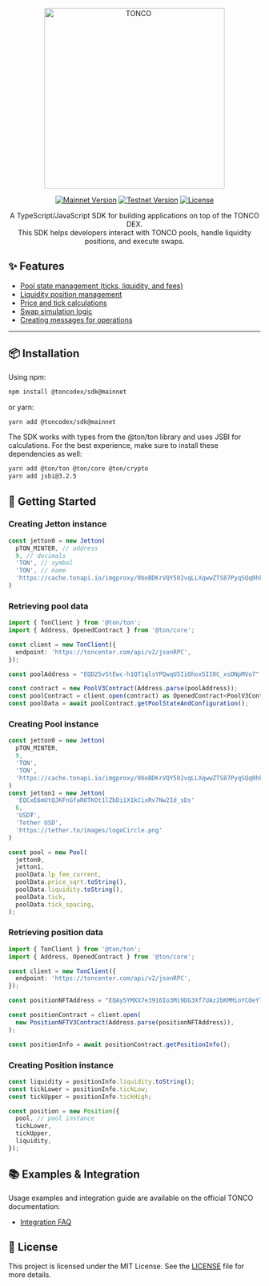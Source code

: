 <p align="center">
  <a href="https://tonco.io/"><img alt="TONCO" src="https://app.tonco.io/tonco-logo.svg" width="360"></a>
</p>

<p align="center">
  <a href="https://www.npmjs.com/package/@toncodex/sdk?activeTab=versions"><img src="https://img.shields.io/npm/v/@toncodex/sdk/mainnet?color=green" alt="Mainnet Version"></a>
  <a href="https://www.npmjs.com/package/@toncodex/sdk?activeTab=versions"><img src="https://img.shields.io/npm/v/@toncodex/sdk/testnet?color=orange" alt="Testnet Version"></a>
  <a href="https://github.com/cryptoalgebra/tonco-sdk/blob/main/LICENSE"><img src="https://img.shields.io/badge/license-MIT-blue" alt="License"></a>
</p>

<p align="center">
  A TypeScript/JavaScript SDK for building applications on top of the TONCO DEX.<br>
  This SDK helps developers interact with TONCO pools, handle liquidity positions, and execute swaps.
</p>

## ✨ Features

- [Pool state management (ticks, liquidity, and fees)](https://github.com/cryptoalgebra/tonco-sdk/blob/main/src/entities/Pool.ts)
- [Liquidity position management](https://github.com/cryptoalgebra/tonco-sdk/blob/main/src/entities/position.ts)
- [Price and tick calculations](https://github.com/cryptoalgebra/tonco-sdk/blob/main/src/utils/priceTickConversions.ts)
- [Swap simulation logic](https://github.com/cryptoalgebra/tonco-sdk/blob/main/src/classes/SwapSimulator.ts)
- [Creating messages for operations](https://github.com/cryptoalgebra/tonco-sdk/blob/main/src/classes/PoolMessageManager.ts)

---

## 📦 Installation

Using npm:
```bash
npm install @toncodex/sdk@mainnet
```
or yarn:
```bash
yarn add @toncodex/sdk@mainnet
```

The SDK works with types from the @ton/ton library and uses JSBI for calculations. For the best experience, make sure to install these dependencies as well:

```bash
yarn add @ton/ton @ton/core @ton/crypto
yarn add jsbi@3.2.5
```

## 🚀 Getting Started

### Creating Jetton instance
```ts
const jetton0 = new Jetton(
  pTON_MINTER, // address
  9, // decimals
  'TON', // symbol
  'TON', // name
  'https://cache.tonapi.io/imgproxy/0boBDKrVQY502vqLLXqwwZTS87PyqSQq0hke-x11lqs/rs:fill:200:200:1/g:no/aHR0cHM6Ly90b25jby5pby9zdGF0aWMvdG9rZW4vVE9OX1RPS0VOLndlYnA.webp' // image
)
```

### Retrieving pool data
```ts
import { TonClient } from '@ton/ton';
import { Address, OpenedContract } from '@ton/core';

const client = new TonClient({
  endpoint: 'https://toncenter.com/api/v2/jsonRPC',
});

const poolAddress = "EQD25vStEwc-h1QT1qlsYPQwqU5IiOhox5II0C_xsDNpMVo7" // TON - USDT

const contract = new PoolV3Contract(Address.parse(poolAddress));
const poolContract = client.open(contract) as OpenedContract<PoolV3Contract>;
const poolData = await poolContract.getPoolStateAndConfiguration();
```

### Creating Pool instance
```ts
const jetton0 = new Jetton(
  pTON_MINTER,
  9,
  'TON',
  'TON',
  'https://cache.tonapi.io/imgproxy/0boBDKrVQY502vqLLXqwwZTS87PyqSQq0hke-x11lqs/rs:fill:200:200:1/g:no/aHR0cHM6Ly90b25jby5pby9zdGF0aWMvdG9rZW4vVE9OX1RPS0VOLndlYnA.webp'
)
const jetton1 = new Jetton(
  'EQCxE6mUtQJKFnGfaROTKOt1lZbDiiX1kCixRv7Nw2Id_sDs'
  6,
  'USD₮',
  'Tether USD',
  'https://tether.to/images/logoCircle.png'
)

const pool = new Pool(
  jetton0,
  jetton1,
  poolData.lp_fee_current,
  poolData.price_sqrt.toString(),
  poolData.liquidity.toString(),
  poolData.tick,
  poolData.tick_spacing,
);
```

### Retrieving position data
```ts
import { TonClient } from '@ton/ton';
import { Address, OpenedContract } from '@ton/core';

const client = new TonClient({
  endpoint: 'https://toncenter.com/api/v2/jsonRPC',
});

const positionNFTAddress = "EQAy5YMXX7e3916Io3Mi9DG3Xf7UAz2bKMMioYCOeYlDm7Ry" // #3143 LP Position: [ -62160 -> -56100 ]

const positionContract = client.open(
  new PositionNFTV3Contract(Address.parse(positionNFTAddress)),
);

const positionInfo = await positionContract.getPositionInfo();
```

### Creating Position instance
```ts
const liquidity = positionInfo.liquidity.toString();
const tickLower = positionInfo.tickLow;
const tickUpper = positionInfo.tickHigh;

const position = new Position({
  pool, // pool instance
  tickLower,
  tickUpper,
  liquidity,
});
```

## 📚 Examples & Integration
Usage examples and integration guide are available on the official TONCO documentation:
- [Integration FAQ](https://docs.tonco.io/technical-reference/integration-faq)

## 📄 License
This project is licensed under the MIT License. See the [LICENSE](https://github.com/cryptoalgebra/tonco-sdk/blob/main/LICENSE) file for more details.
